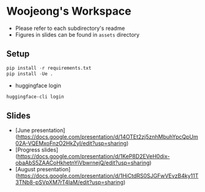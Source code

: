# Woojeong's Workspace
* Please refer to each subdirectory's readme
* Figures in slides can be found in `assets` directory
## Setup
```python
pip install -r requirements.txt
pip install -Ue .
```

* huggingface login
```bash
huggingface-cli login
```

## Slides
* [June presentation] (https://docs.google.com/presentation/d/14OTEt2zj5znhMbuhYpcQpUm02A-VQEMxoFnzO2HkZyI/edit?usp=sharing)
* [Progress slides] (https://docs.google.com/presentation/d/1KeP8D2EVeH0dix-obaAbS5ZAACoHkhetnYiVbwrnejQ/edit?usp=sharing)
* [August presentation] (https://docs.google.com/presentation/d/1HiCtdRS0SJGFwVEvzB4ky11T3TNb8-pSVpXM7rT4IaM/edit?usp=sharing)